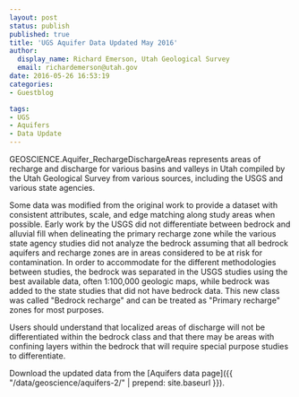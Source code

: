 ```yaml
---
layout: post
status: publish
published: true
title: 'UGS Aquifer Data Updated May 2016'
author:
  display_name: Richard Emerson, Utah Geological Survey
  email: richardemerson@utah.gov
date: 2016-05-26 16:53:19
categories:
- Guestblog

tags:
- UGS
- Aquifers
- Data Update
---
```


GEOSCIENCE.Aquifer_RechargeDischargeAreas represents areas of recharge and discharge for various basins and valleys in Utah compiled by the Utah Geological Survey from various sources, including the USGS and various state agencies.

Some data was modified from the original work to provide a dataset with consistent attributes, scale, and edge matching along study areas when possible. Early work by the USGS did not differentiate between bedrock and alluvial fill when delineating the primary recharge zone while the various state agency studies did not analyze the bedrock assuming that all bedrock aquifers and recharge zones are in areas considered to be at risk for contamination. In order to accommodate for the different methodologies between studies, the bedrock was separated in the USGS studies using the best available data, often 1:100,000 geologic maps, while bedrock was added to the state studies that did not have bedrock data. This new class was called "Bedrock recharge" and can be treated as "Primary recharge" zones for most purposes.

Users should understand that localized areas of discharge will not be differentiated within the bedrock class and that there may be areas with confining layers within the bedrock that will require special purpose studies to differentiate.

Download the updated data from the [Aquifers data page]({{ "/data/geoscience/aquifers-2/" | prepend: site.baseurl }}).
